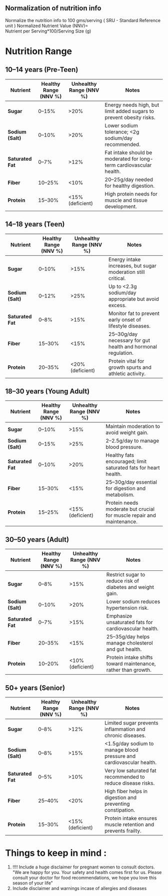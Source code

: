 ## Normalization of nutrition info
Normalize the nutrition info to 100 gms/serving ( SRU - Standard Reference unit )
Normalized Nutrient Value (NNV)= Nutrient per Serving*100/Serving Size (g)

# Nutrition Range
## 10–14 years (Pre-Teen)

| **Nutrient**      | **Healthy Range (NNV %)** | **Unhealthy Range (NNV %)** | **Notes**                                                           |
|-------------------|---------------------------|-----------------------------|---------------------------------------------------------------------|
| **Sugar**         | 0–15%                     | >20%                        | Energy needs high, but limit added sugars to prevent obesity risks. |
| **Sodium (Salt)** | 0–10%                     | >20%                        | Lower sodium tolerance; <2g sodium/day recommended.                 |
| **Saturated Fat** | 0–7%                      | >12%                        | Fat intake should be moderated for long-term cardiovascular health. |
| **Fiber**         | 10–25%                    | <10%                        | 20–25g/day needed for healthy digestion.                            |
| **Protein**       | 15–30%                    | <15% (deficient)            | High protein needs for muscle and tissue development.               |


## 14–18 years (Teen)
| **Nutrient**      | **Healthy Range (NNV %)** | **Unhealthy Range (NNV %)** | **Notes**                                                     |
|-------------------|---------------------------|-----------------------------|---------------------------------------------------------------|
| **Sugar**         | 0–10%                     | >15%                        | Energy intake increases, but sugar moderation still critical. |
| **Sodium (Salt)** | 0–12%                     | >25%                        | Up to <2.3g sodium/day appropriate but avoid excess.           |
| **Saturated Fat** | 0–8%                      | >15%                        | Monitor fat to prevent early onset of lifestyle diseases.     |
| **Fiber**         | 15–30%                    | <15%                        | 25–30g/day necessary for gut health and hormonal regulation.  |
| **Protein**       | 20–35%                    | <20% (deficient)            | Protein vital for growth spurts and athletic activity.        |

## 18–30 years (Young Adult)
| **Nutrient**      | **Healthy Range (NNV %)** | **Unhealthy Range (NNV %)** | **Notes**                                                             |
|-------------------|---------------------------|-----------------------------|-----------------------------------------------------------------------|
| **Sugar**         | 0–10%                     | >15%                        | Maintain moderation to avoid weight gain.                             |
| **Sodium (Salt)** | 0–15%                     | >25%                        | 2–2.5g/day to manage blood pressure.                                  |
| **Saturated Fat** | 0–10%                     | >20%                        | Healthy fats encouraged; limit saturated fats for heart health.       |
| **Fiber**         | 15–30%                    | <15%                        | 25–30g/day essential for digestion and metabolism.                    |
| **Protein**       | 15–25%                    | <15% (deficient)            | Protein needs moderate but crucial for muscle repair and maintenance. |

## 30–50 years (Adult)
| **Nutrient**      | **Healthy Range (NNV %)** | **Unhealthy Range (NNV %)** | **Notes**                                                     |
|-------------------|---------------------------|-----------------------------|---------------------------------------------------------------|
| **Sugar**         | 0–8%                      | >15%                        | Restrict sugar to reduce risk of diabetes and weight gain.    |
| **Sodium (Salt)** | 0–10%                     | >20%                        | Lower sodium reduces hypertension risk.                       |
| **Saturated Fat** | 0–7%                      | >15%                        | Emphasize unsaturated fats for cardiovascular health.         |
| **Fiber**         | 20–35%                    | <15%                        | 25–35g/day helps manage cholesterol and gut health.           |
| **Protein**       | 10–20%                    | <10% (deficient)            | Protein intake shifts toward maintenance, rather than growth. |

## 50+ years (Senior)
| **Nutrient**      | **Healthy Range (NNV %)** | **Unhealthy Range (NNV %)** | **Notes**                                                            |
|-------------------|---------------------------|-----------------------------|----------------------------------------------------------------------|
| **Sugar**         | 0–8%                      | >12%                        | Limited sugar prevents inflammation and chronic diseases.            |
| **Sodium (Salt)** | 0–8%                      | >15%                        | <1.5g/day sodium to manage blood pressure and cardiovascular health. |
| **Saturated Fat** | 0–5%                      | >10%                        | Very low saturated fat recommended to reduce disease risks.          |
| **Fiber**         | 25–40%                    | <20%                        | High fiber helps in digestion and preventing constipation.           |
| **Protein**       | 15–30%                    | <15% (deficient)            | Protein intake ensures muscle retention and prevents frailty.        |



# Things to keep in mind : 
1. !!!! Include a huge disclaimer for pregnant women to consult doctors.
  "We are happy for you. Your safety and health comes first for us. Please consult your doctor for food recommendations, we hope you love this season of your life"
2. Include disclaimer and warnings incase of allergies and diseases
